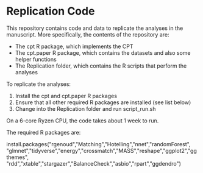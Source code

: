 # Replication Code

This repository contains code and data to replicate the analyses in the manuscript.  More specifically, the contents of the repository are:
* The cpt R package, which implements the CPT
* The cpt.paper R package, which contains the datasets and also some helper functions
* The Replication folder, which contains the R scripts that perform the analyses

To replicate the analyses:
1. Install the cpt and cpt.paper R packages
2. Ensure that all other required R packages are installed (see list below)
3. Change into the Replication folder and run script_run.sh

On a 6-core Ryzen CPU, the code takes about 1 week to run.

The required R packages are:

install.packages("rgenoud","Matching","Hotelling","nnet","randomForest",
"glmnet","tidyverse","energy","crossmatch","MASS","reshape","ggplot2","ggthemes",
"rdd","xtable","stargazer","BalanceCheck","asbio","rpart","ggdendro")
